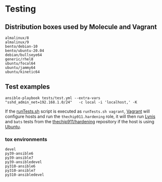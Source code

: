 # Testing

## Distribution boxes used by Molecule and Vagrant

```console
almalinux/8
almalinux/9
bento/debian-10
bento/ubuntu-20.04
debian/bullseye64
generic/rhel8
ubuntu/focal64
ubuntu/jammy64
ubuntu/kinetic64
```

## Test examples

```shell
ansible-playbook tests/test.yml --extra-vars "sshd_admin_net=192.168.1.0/24"   -c local -i 'localhost,' -K
```

If the [runTests.sh](runTests.sh) script is executed as `runTests.sh vagrant`,
[Vagrant](https://www.vagrantup.com/ "Vagrant") will configure hosts and run the
`thechip911.hardening` role, it will then run
[Lynis](https://github.com/CISOfy/lynis/ "Lynis") and `bats` tests from the
[thechip911/hardening](https://github.com/thechip911/hardening "thechip911/hardening")
repository if the host is using [Ubuntu](https://ubuntu.com/ "Ubuntu").

### tox environments

```console
devel
py39-ansible6
py39-ansible7
py39-ansibledevel
py310-ansible6
py310-ansible7
py310-ansibledevel
```
